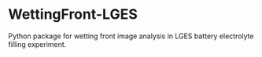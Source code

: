 # WettingFront-LGES

Python package for wetting front image analysis in LGES battery electrolyte filling experiment.

